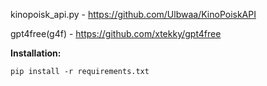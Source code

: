 kinopoisk\_api.py - https://github.com/Ulbwaa/KinoPoiskAPI

gpt4free(g4f) - https://github.com/xtekky/gpt4free

**Installation:**

```
pip install -r requirements.txt
```
